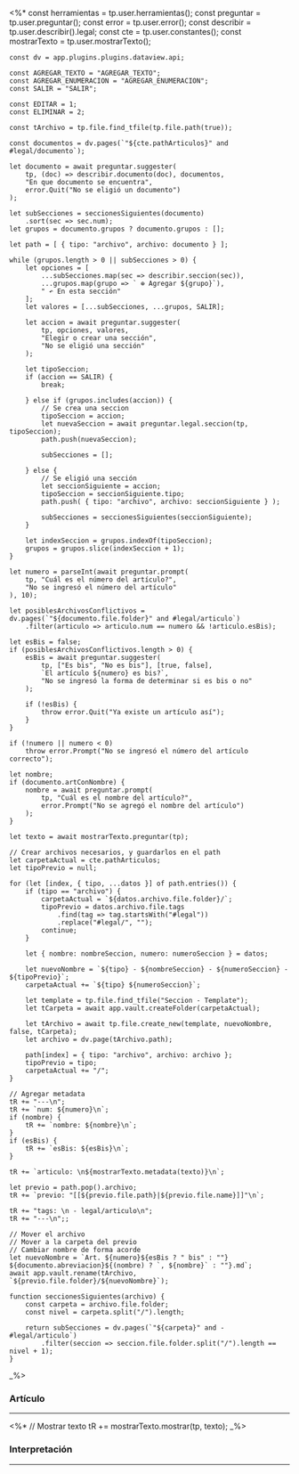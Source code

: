 <%*
    const herramientas = tp.user.herramientas();
    const preguntar = tp.user.preguntar();
    const error = tp.user.error();
    const describir = tp.user.describir().legal;
    const cte = tp.user.constantes();
    const mostrarTexto = tp.user.mostrarTexto();

    const dv = app.plugins.plugins.dataview.api;

    const AGREGAR_TEXTO = "AGREGAR_TEXTO";
    const AGREGAR_ENUMERACION = "AGREGAR_ENUMERACION";
    const SALIR = "SALIR";

    const EDITAR = 1;
    const ELIMINAR = 2;
    
    const tArchivo = tp.file.find_tfile(tp.file.path(true));

    const documentos = dv.pages(`"${cte.pathArticulos}" and #legal/documento`);

    let documento = await preguntar.suggester(
        tp, (doc) => describir.documento(doc), documentos,
        "En que documento se encuentra",
        error.Quit("No se eligió un documento")
    );
        
    let subSecciones = seccionesSiguientes(documento)
        .sort(sec => sec.num);
    let grupos = documento.grupos ? documento.grupos : [];
    
    let path = [ { tipo: "archivo", archivo: documento } ];

    while (grupos.length > 0 || subSecciones > 0) {
        let opciones = [
            ...subSecciones.map(sec => describir.seccion(sec)), 
            ...grupos.map(grupo => ` ⊕ Agregar ${grupo}`),
            " ↶ En esta sección"
        ];
        let valores = [...subSecciones, ...grupos, SALIR];

        let accion = await preguntar.suggester(
            tp, opciones, valores,
            "Elegir o crear una sección",
            "No se eligió una sección"
        );

        let tipoSeccion;
        if (accion == SALIR) {
            break;

        } else if (grupos.includes(accion)) {
            // Se crea una seccion
            tipoSeccion = accion;
            let nuevaSeccion = await preguntar.legal.seccion(tp, tipoSeccion);
            path.push(nuevaSeccion);

            subSecciones = [];

        } else {
            // Se eligió una sección
            let seccionSiguiente = accion;
            tipoSeccion = seccionSiguiente.tipo;
            path.push( { tipo: "archivo", archivo: seccionSiguiente } );

            subSecciones = seccionesSiguientes(seccionSiguiente);    
        }

        let indexSeccion = grupos.indexOf(tipoSeccion);
        grupos = grupos.slice(indexSeccion + 1);
    }

    let numero = parseInt(await preguntar.prompt(
        tp, "Cuál es el número del artículo?", 
        "No se ingresó el número del artículo"
    ), 10);

    let posiblesArchivosConflictivos = dv.pages(`"${documento.file.folder}" and #legal/articulo`)
        .filter(articulo => articulo.num == numero && !articulo.esBis);

    let esBis = false;
    if (posiblesArchivosConflictivos.length > 0) {
        esBis = await preguntar.suggester(
            tp, ["Es bis", "No es bis"], [true, false],
            `El artículo ${numero} es bis?`,
            "No se ingresó la forma de determinar si es bis o no"
        );

        if (!esBis) {
            throw error.Quit("Ya existe un artículo así");
        }
    }

    if (!numero || numero < 0)
        throw error.Prompt("No se ingresó el número del artículo correcto");

    let nombre;
    if (documento.artConNombre) {
        nombre = await preguntar.prompt(
            tp, "Cuál es el nombre del artículo?",
            error.Prompt("No se agregó el nombre del artículo")
        );
    }

    let texto = await mostrarTexto.preguntar(tp);

    // Crear archivos necesarios, y guardarlos en el path
    let carpetaActual = cte.pathArticulos;
    let tipoPrevio = null;

    for (let [index, { tipo, ...datos }] of path.entries()) {
        if (tipo == "archivo") {
            carpetaActual = `${datos.archivo.file.folder}/`;
            tipoPrevio = datos.archivo.file.tags
                .find(tag => tag.startsWith("#legal"))
                .replace("#legal/", "");
            continue;
        }

        let { nombre: nombreSeccion, numero: numeroSeccion } = datos;
        
        let nuevoNombre = `${tipo} - ${nombreSeccion} - ${numeroSeccion} - ${tipoPrevio}`;
        carpetaActual += `${tipo} ${numeroSeccion}`;

        let template = tp.file.find_tfile("Seccion - Template");
        let tCarpeta = await app.vault.createFolder(carpetaActual);

        let tArchivo = await tp.file.create_new(template, nuevoNombre, false, tCarpeta);
        let archivo = dv.page(tArchivo.path);

        path[index] = { tipo: "archivo", archivo: archivo };
        tipoPrevio = tipo;
        carpetaActual += "/";
    }

    // Agregar metadata
    tR += "---\n";
    tR += `num: ${numero}\n`;
    if (nombre) {
        tR += `nombre: ${nombre}\n`;
    }
    if (esBis) {
        tR += `esBis: ${esBis}\n`;
    }

    tR += `articulo: \n${mostrarTexto.metadata(texto)}\n`;

    let previo = path.pop().archivo;
    tR += `previo: "[[${previo.file.path}|${previo.file.name}]]"\n`;

    tR += "tags: \n - legal/articulo\n";
    tR += "---\n";;

    // Mover el archivo
    // Mover a la carpeta del previo
    // Cambiar nombre de forma acorde
    let nuevoNombre = `Art. ${numero}${esBis ? " bis" : ""} ${documento.abreviacion}${(nombre) ? `, ${nombre}` : ""}.md`;
    await app.vault.rename(tArchivo, `${previo.file.folder}/${nuevoNombre}`);

    function seccionesSiguientes(archivo) {
        const carpeta = archivo.file.folder;
        const nivel = carpeta.split("/").length;
    
        return subSecciones = dv.pages(`"${carpeta}" and -#legal/articulo`)
            .filter(seccion => seccion.file.folder.split("/").length == nivel + 1);
    }

_%>
### Artículo
---
<%*
    // Mostrar texto
    tR += mostrarTexto.mostrar(tp, texto);
_%>


### Interpretación
---
